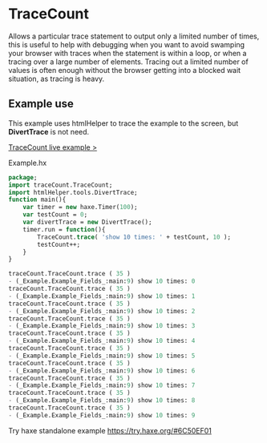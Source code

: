 # TraceCount
Allows a particular trace statement to output only a limited number of times, this is useful to  help with debugging when you want to avoid swamping your browser with traces when the statement is within a loop, or when a tracing over a large number of elements. Tracing out a limited number of values is often enough without the browser getting into a blocked wait situation, as tracing is heavy.

## Example use
This example uses htmlHelper to trace the example to the screen, but **DivertTrace** is not need.

[TraceCount live example >](https://nanjizal.github.io/TraceCount/example.html)

Example.hx
```haxe
package;
import traceCount.TraceCount;
import htmlHelper.tools.DivertTrace;
function main(){
    var timer = new haxe.Timer(100);
    var testCount = 0;
    var divertTrace = new DivertTrace();
    timer.run = function(){
        TraceCount.trace( 'show 10 times: ' + testCount, 10 );
        testCount++;
    }
}
```

```python
traceCount.TraceCount.trace ( 35 )
- (_Example.Example_Fields_:main:9) show 10 times: 0
traceCount.TraceCount.trace ( 35 )
- (_Example.Example_Fields_:main:9) show 10 times: 1
traceCount.TraceCount.trace ( 35 )
- (_Example.Example_Fields_:main:9) show 10 times: 2
traceCount.TraceCount.trace ( 35 )
- (_Example.Example_Fields_:main:9) show 10 times: 3
traceCount.TraceCount.trace ( 35 )
- (_Example.Example_Fields_:main:9) show 10 times: 4
traceCount.TraceCount.trace ( 35 )
- (_Example.Example_Fields_:main:9) show 10 times: 5
traceCount.TraceCount.trace ( 35 )
- (_Example.Example_Fields_:main:9) show 10 times: 6
traceCount.TraceCount.trace ( 35 )
- (_Example.Example_Fields_:main:9) show 10 times: 7
traceCount.TraceCount.trace ( 35 )
- (_Example.Example_Fields_:main:9) show 10 times: 8
traceCount.TraceCount.trace ( 35 )
- (_Example.Example_Fields_:main:9) show 10 times: 9
````

Try haxe standalone example
https://try.haxe.org/#6C50EF01
